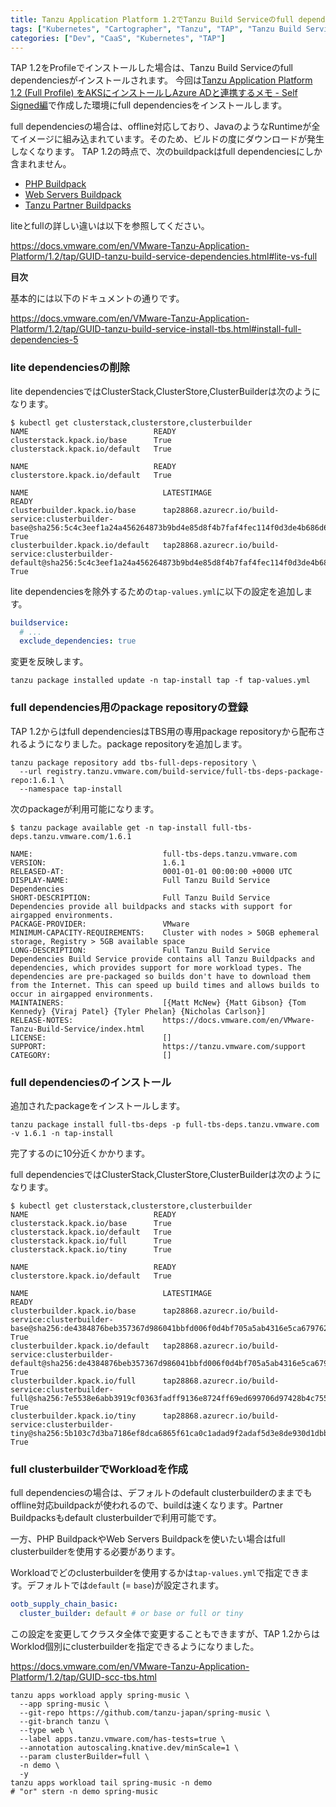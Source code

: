 ```yaml
---
title: Tanzu Application Platform 1.2でTanzu Build Serviceのfull dependenciesをインストールする
tags: ["Kubernetes", "Cartographer", "Tanzu", "TAP", "Tanzu Build Service"]
categories: ["Dev", "CaaS", "Kubernetes", "TAP"]
---
```


TAP 1.2をProfileでインストールした場合は、Tanzu Build Serviceのfull dependenciesがインストールされます。
今回は[Tanzu Application Platform 1.2 (Full Profile) をAKSにインストールしAzure ADと連携するメモ - Self Signed編](/entries/708)で作成した環境にfull dependenciesをインストールします。

full dependenciesの場合は、offline対応しており、JavaのようなRuntimeが全てイメージに組み込まれています。そのため、ビルドの度にダウンロードが発生しなくなります。
TAP 1.2の時点で、次のbuildpackはfull dependenciesにしか含まれません。

* [PHP Buildpack](https://docs.vmware.com/en/VMware-Tanzu-Buildpacks/services/tanzu-buildpacks/GUID-php-php-buildpack.html)
* [Web Servers Buildpack](https://docs.vmware.com/en/VMware-Tanzu-Buildpacks/services/tanzu-buildpacks/GUID-web-servers-web-servers-buildpack.html)
* [Tanzu Partner Buildpacks](https://docs.vmware.com/en/VMware-Tanzu-Buildpacks/services/tanzu-buildpacks/GUID-partner-integrations-partner-integration-buildpacks.html)

liteとfullの詳しい違いは以下を参照してください。

https://docs.vmware.com/en/VMware-Tanzu-Application-Platform/1.2/tap/GUID-tanzu-build-service-dependencies.html#lite-vs-full

**目次**
<!-- toc -->

基本的には以下のドキュメントの通りです。

https://docs.vmware.com/en/VMware-Tanzu-Application-Platform/1.2/tap/GUID-tanzu-build-service-install-tbs.html#install-full-dependencies-5

### lite dependenciesの削除

lite dependenciesではClusterStack,ClusterStore,ClusterBuilderは次のようになります。

```
$ kubectl get clusterstack,clusterstore,clusterbuilder
NAME                            READY
clusterstack.kpack.io/base      True
clusterstack.kpack.io/default   True

NAME                            READY
clusterstore.kpack.io/default   True

NAME                              LATESTIMAGE                                                                                                                        READY
clusterbuilder.kpack.io/base      tap28868.azurecr.io/build-service:clusterbuilder-base@sha256:5c4c3eef1a24a456264873b9bd4e85d8f4b7faf4fec114f0d3de4b686d6a4fa6      True
clusterbuilder.kpack.io/default   tap28868.azurecr.io/build-service:clusterbuilder-default@sha256:5c4c3eef1a24a456264873b9bd4e85d8f4b7faf4fec114f0d3de4b686d6a4fa6   True
```

lite dependenciesを除外するための`tap-values.yml`に以下の設定を追加します。

```yaml
buildservice:
  # ...
  exclude_dependencies: true
```

変更を反映します。

```
tanzu package installed update -n tap-install tap -f tap-values.yml 
```

### full dependencies用のpackage repositoryの登録

TAP 1.2からはfull dependenciesはTBS用の専用package repositoryから配布されるようになりました。package repositoryを追加します。

```
tanzu package repository add tbs-full-deps-repository \
  --url registry.tanzu.vmware.com/build-service/full-tbs-deps-package-repo:1.6.1 \
  --namespace tap-install
```

次のpackageが利用可能になります。

```
$ tanzu package available get -n tap-install full-tbs-deps.tanzu.vmware.com/1.6.1

NAME:                             full-tbs-deps.tanzu.vmware.com
VERSION:                          1.6.1
RELEASED-AT:                      0001-01-01 00:00:00 +0000 UTC
DISPLAY-NAME:                     Full Tanzu Build Service Dependencies
SHORT-DESCRIPTION:                Full Tanzu Build Service Dependencies provide all buildpacks and stacks with support for airgapped environments.
PACKAGE-PROVIDER:                 VMware
MINIMUM-CAPACITY-REQUIREMENTS:    Cluster with nodes > 50GB ephemeral storage, Registry > 5GB available space
LONG-DESCRIPTION:                 Full Tanzu Build Service Dependencies Build Service provide contains all Tanzu Buildpacks and dependencies, which provides support for more workload types. The dependencies are pre-packaged so builds don't have to download them from the Internet. This can speed up build times and allows builds to occur in airgapped environments.
MAINTAINERS:                      [{Matt McNew} {Matt Gibson} {Tom Kennedy} {Viraj Patel} {Tyler Phelan} {Nicholas Carlson}]
RELEASE-NOTES:                    https://docs.vmware.com/en/VMware-Tanzu-Build-Service/index.html
LICENSE:                          []
SUPPORT:                          https://tanzu.vmware.com/support
CATEGORY:                         []
```

### full dependenciesのインストール

追加されたpackageをインストールします。

```
tanzu package install full-tbs-deps -p full-tbs-deps.tanzu.vmware.com -v 1.6.1 -n tap-install
```

完了するのに10分近くかかります。


full dependenciesではClusterStack,ClusterStore,ClusterBuilderは次のようになります。

```
$ kubectl get clusterstack,clusterstore,clusterbuilder
NAME                            READY
clusterstack.kpack.io/base      True
clusterstack.kpack.io/default   True
clusterstack.kpack.io/full      True
clusterstack.kpack.io/tiny      True

NAME                            READY
clusterstore.kpack.io/default   True

NAME                              LATESTIMAGE                                                                                                                        READY
clusterbuilder.kpack.io/base      tap28868.azurecr.io/build-service:clusterbuilder-base@sha256:de4384876beb357367d986041bbfd006f0d4bf705a5ab4316e5ca67976230e76      True
clusterbuilder.kpack.io/default   tap28868.azurecr.io/build-service:clusterbuilder-default@sha256:de4384876beb357367d986041bbfd006f0d4bf705a5ab4316e5ca67976230e76   True
clusterbuilder.kpack.io/full      tap28868.azurecr.io/build-service:clusterbuilder-full@sha256:7e5538e6abb3919cf0363fadff9136e8724ff69ed699706d97428b4c755cc715      True
clusterbuilder.kpack.io/tiny      tap28868.azurecr.io/build-service:clusterbuilder-tiny@sha256:5b103c7d3ba7186ef8dca6865f61ca0c1adad9f2adaf5d3e8de930d1dbbb371d      True
```

### full clusterbuilderでWorkloadを作成

full dependenciesの場合は、デフォルトのdefault clusterbuilderのままでもoffline対応buildpackが使われるので、buildは速くなります。Partner Buildpacksもdefault clusterbuilderで利用可能です。

一方、PHP BuildpackやWeb Servers Buildpackを使いたい場合はfull clusterbuilderを使用する必要があります。

Workloadでどのclusterbuilderを使用するかは`tap-values.yml`で指定できます。デフォルトでは`default` (= `base`)が設定されます。

```yaml
ootb_supply_chain_basic:
  cluster_builder: default # or base or full or tiny
```

この設定を変更してクラスタ全体で変更することもできますが、TAP 1.2からはWorklod個別にclusterbuilderを指定できるようになりました。

https://docs.vmware.com/en/VMware-Tanzu-Application-Platform/1.2/tap/GUID-scc-tbs.html


```
tanzu apps workload apply spring-music \
  --app spring-music \
  --git-repo https://github.com/tanzu-japan/spring-music \
  --git-branch tanzu \
  --type web \
  --label apps.tanzu.vmware.com/has-tests=true \
  --annotation autoscaling.knative.dev/minScale=1 \
  --param clusterBuilder=full \
  -n demo \
  -y
tanzu apps workload tail spring-music -n demo
# "or" stern -n demo spring-music
```




